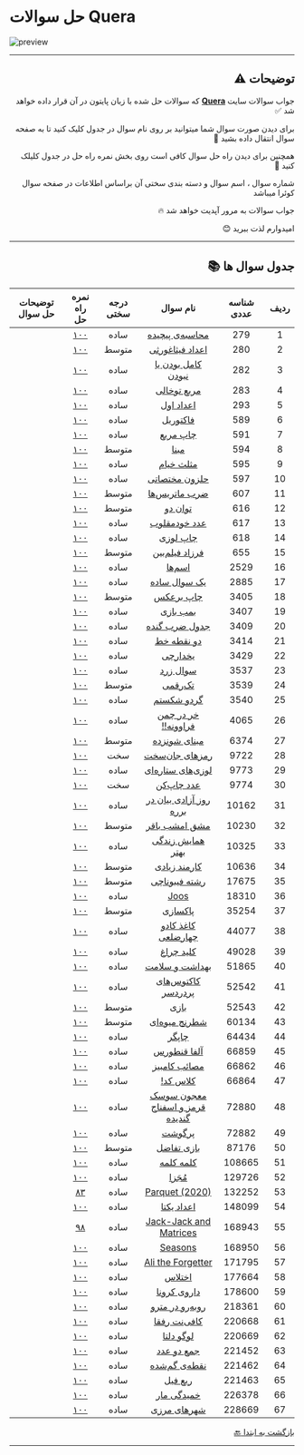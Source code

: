 # حل سوالات Quera
![preview](https://quera.org/static/react/assets/quera_logo-fa17772f.svg)
***
<div dir="rtl">

## توضیحات ⚠️

جواب سوالات سایت **[Quera](https://quera.org/dashboard)** که سوالات حل شده با زبان پایتون در آن قرار داده خواهد شد ✅

برای دیدن صورت سوال شما میتوانید بر روی نام سوال در جدول کلیک کنید تا به صفحه سوال انتقال داده بشید 📨

همچنین برای دیدن راه حل سوال کافی است روی بخش نمره راه حل در جدول کلیلک کنید 💯

شماره سوال ، اسم سوال و دسته بندی سختی آن براساس اطلاعات در صفحه سوال کوئرا میباشد 

جواب سوالات به مرور آپدیت خواهد شد 🔥

امیدوارم لذت ببرید 😊

***

## جدول سوال ها 📚

ردیف | شناسه عددی | نام سوال | درجه سختی | نمره راه حل | توضیحات حل سوال
:-: | :-: | :-: | :-: | :-: | :-:
1 | 279 | [محاسبه‌ی پیچیده](https://quera.org/problemset/279) | ساده | [۱۰۰](Codes/easy/279/) | |
2 | 280 | [اعداد فیثاغورثی](https://quera.org/problemset/280) | متوسط | [۱۰۰](Codes/mid/280/) | |
3 | 282 | [کامل بودن یا نبودن](https://quera.org/problemset/282) | ساده | [۱۰۰](Codes/easy/282/) | |
4 | 283 | [مربع توخالی](https://quera.org/problemset/283) | ساده | [۱۰۰](Codes/easy/283/) | |
5 | 293 | [اعداد اول](https://quera.org/problemset/293) | ساده | [۱۰۰](Codes/easy/293/) | |
6 | 589 | [فاکتوریل](https://quera.org/problemset/589) | ساده | [۱۰۰](Codes/easy/589/) | |
7 | 591 | [چاپ مربع](https://quera.org/problemset/591) | ساده | [۱۰۰](Codes/easy/591/) | |
8 | 594 | [مبنا](https://quera.org/problemset/594) | متوسط | [۱۰۰](Codes/mid/594/) | |
9 | 595 | [مثلث خیام](https://quera.org/problemset/595) | ساده | [۱۰۰](Codes/easy/595/) | |
10 | 597 | [حلزون مختصاتی](https://quera.org/problemset/597) | ساده | [۱۰۰](Codes/easy/597/) | |
11 | 607 | [ضرب ماتریس‌ها](https://quera.org/problemset/607) | متوسط | [۱۰۰](Codes/mid/607/) | |
12 | 616 | [توان دو](https://quera.org/problemset/616) | متوسط | [۱۰۰](Codes/mid/616/) | |
13 | 617 | [عدد خودمقلوب](https://quera.org/problemset/617) | ساده | [۱۰۰](Codes/easy/617/) | |
14 | 618 | [چاپ لوزی](https://quera.org/problemset/618) | ساده | [۱۰۰](Codes/easy/618/) | |
15 | 655 | [فرزاد فیلم‌بین](https://quera.org/problemset/655) | متوسط | [۱۰۰](Codes/mid/655/) | |
16 | 2529 | [اسم‌ها](https://quera.org/problemset/2529) | ساده | [۱۰۰](Codes/easy/2529/) | |
17 | 2885 | [یک سوال ساده](https://quera.org/problemset/2885) | ساده | [۱۰۰](Codes/easy/2885/) | |
18 | 3405 | [چاپ برعکس](https://quera.org/problemset/3405) | متوسط | [۱۰۰](Codes/mid/3405/) | |
19 | 3407 | [بمب بازی](https://quera.org/problemset/3407) | ساده | [۱۰۰](Codes/easy/3407/) | |
20 | 3409 | [جدول ضرب گنده](https://quera.org/problemset/3409) | ساده | [۱۰۰](Codes/easy/3409/) | |
21 | 3414 | [دو نقطه خط](https://quera.org/problemset/3414) | ساده | [۱۰۰](Codes/easy/3414/) | |
22 | 3429 | [یخدارچی](https://quera.org/problemset/3429) | ساده | [۱۰۰](Codes/easy/3429/) | |
23 | 3537 | [سوال زرد](https://quera.org/problemset/3537) | ساده | [۱۰۰](Codes/easy/3537/) | |
24 | 3539 | [تک‌رقمی](https://quera.org/problemset/3539) | متوسط | [۱۰۰](Codes/mid/3539/) | |
25 | 3540 | [گردو شکستم](https://quera.org/problemset/3540) | ساده | [۱۰۰](Codes/easy/3540/) | |
26 | 4065 | [خر در چمن فراوونه!!](https://quera.org/problemset/4065) | ساده | [۱۰۰](Codes/easy/4065/) | |
27 | 6374 | [مبنای شونزده](https://quera.org/problemset/6374) | متوسط | [۱۰۰](Codes/mid/6374/) | |
28 | 9722 | [رمزهای جان‌سخت](https://quera.org/problemset/9722) | سخت | [۱۰۰](Codes/hard/9722/) | |
29 | 9773 | [لوزی‌های ستاره‌ای](https://quera.org/problemset/9773) | ساده | [۱۰۰](Codes/easy/9773/) | |
30 | 9774 | [عدد چاپ‌کن](https://quera.org/problemset/9774) | سخت | [۱۰۰](Codes/hard/9774/) | |
31 | 10162 | [روز آزادی بیان در برره](https://quera.org/problemset/10162) | ساده | [۱۰۰](Codes/easy/10162/) | |
32 | 10230 | [مشق امشب باقر](https://quera.org/problemset/10230) | متوسط | [۱۰۰](Codes/mid/10230/) | |
33 | 10325 | [همایش زندگی بهتر](https://quera.org/problemset/10325) | ساده | [۱۰۰](Codes/easy/10325/) | |
34 | 10636 | [کارمند زیادی](https://quera.org/problemset/10636) | متوسط | [۱۰۰](Codes/mid/10636/) | |
35 | 17675 | [رشته فیبوناچی](https://quera.org/problemset/17675) | متوسط | [۱۰۰](Codes/mid/17675/) | |
36 | 18310 | [Joos](https://quera.org/problemset/18310) | ساده | [۱۰۰](Codes/easy/18310/) | |
37 | 35254 | [پاکسازی](https://quera.org/problemset/35254) | متوسط | [۱۰۰](Codes/mid/35254/) | |
38 | 44077 | [کاغذ کادو چهارضلعی](https://quera.org/problemset/44077) | ساده | [۱۰۰](Codes/easy/44077/) | |
39 | 49028 | [کلید چراغ](https://quera.org/problemset/49028) | ساده | [۱۰۰](Codes/easy/49028/) | |
40 | 51865 | [بهداشت و سلامت](https://quera.org/problemset/51865) | ساده | [۱۰۰](Codes/easy/51865/) | |
41 | 52542 | [کاکتوس‌های پردردسر](https://quera.org/problemset/52542) | ساده | [۱۰۰](Codes/easy/52542/) | |
42 | 52543 | [بازی](https://quera.org/problemset/52543) | متوسط | [۱۰۰](Codes/mid/52543/) | |
43 | 60134 | [شطرنج میوه‌ای](https://quera.org/problemset/60134) | متوسط | [۱۰۰](Codes/mid/60134/) | |
44 | 64434 | [چاپگر](https://quera.org/problemset/64434) | ساده | [۱۰۰](Codes/easy/64434/) | |
45 | 66859 | [آلفا قنطورس](https://quera.org/problemset/66859) | ساده | [۱۰۰](Codes/easy/66859/) | |
46 | 66862 | [مصائب کامبیز](https://quera.org/problemset/66862) | ساده | [۱۰۰](Codes/easy/66862/) | |
47 | 66864 | [کلاس کد!](https://quera.org/problemset/66864) | ساده | [۱۰۰](Codes/easy/66864/) | |
48 | 72880 | [معجون سوسک قرمز و اسفناج گندیده](https://quera.org/problemset/72880) | ساده | [۱۰۰](Codes/easy/72880/) | |
49 | 72882 | [پرگوشت](https://quera.org/problemset/72882) | ساده | [۱۰۰](Codes/easy/72882/) | |
50 | 87176 | [بازی تفاضل](https://quera.org/problemset/87176) | متوسط | [۱۰۰](Codes/mid/87176/) | |
51 | 108665 | [کلمه کلمه](https://quera.org/problemset/108665) | ساده | [۱۰۰](Codes/easy/108665/) | |
52 | 129726 | [مُجَزا](https://quera.org/problemset/129726) | ساده | [۱۰۰](Codes/easy/129726/) | |
53 | 132252 | [Parquet (2020)](https://quera.org/problemset/132252) | ساده | [۸۳](Codes/easy/132252/) | |
54 | 148099 | [اعداد یکتا](https://quera.org/problemset/148099) | ساده | [۱۰۰](Codes/easy/148099/) | |
55 | 168943 | [Jack-Jack and Matrices](https://quera.org/problemset/168943) | ساده | [۹۸](Codes/easy/168943/) | |
56 | 168950 | [Seasons](https://quera.org/problemset/168950) | ساده | [۱۰۰](Codes/easy/168950/) | |
57 | 171795 | [Ali the Forgetter](https://quera.org/problemset/171795) | ساده | [۱۰۰](Codes/easy/171795/) | |
58 | 177664 | [اختلاس](https://quera.org/problemset/177664) | ساده | [۱۰۰](Codes/easy/177664/) | |
59 | 178600 | [داروی کرونا](https://quera.org/problemset/178600) | ساده | [۱۰۰](Codes/easy/178600/) | |
60 | 218361 | [روبه‌رو در مترو](https://quera.org/problemset/218361) | ساده | [۱۰۰](Codes/easy/218361/) | |
61 | 220668 | [کافی‌نت رفقا](https://quera.org/problemset/220668) | ساده | [۱۰۰](Codes/easy/220668/) | |
62 | 220669 | [لوگو دلتا](https://quera.org/problemset/220669) | ساده | [۱۰۰](Codes/easy/220669/) | |
63 | 221452 | [جمع دو عدد](https://quera.org/problemset/221452) | ساده | [۱۰۰](Codes/easy/221452/) | |
64 | 221462 | [نقطه‌ی گم‌شده](https://quera.org/problemset/221462) | ساده | [۱۰۰](Codes/easy/221462/) | |
65 | 221463 | [ربع فیل](https://quera.org/problemset/221463) | ساده | [۱۰۰](Codes/easy/221463/) | |
66 | 226378 | [خمیدگی مار](https://quera.org/problemset/226378) | ساده | [۱۰۰](Codes/easy/226378/) | |
67 | 228669 | [شهرهای مرزی](https://quera.org/problemset/228669) | ساده | [۱۰۰](Codes/easy/228669/) | |

[بازگشت به ابتدا :back:](#حل-سوالات-Quera)
***

</div>
